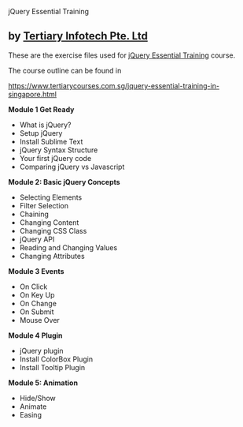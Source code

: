 jQuery Essential Training
## by [Tertiary Infotech Pte. Ltd](https://www.tertiarycourses.com.sg/)

These are the exercise files used for [jQuery Essential Training](https://www.tertiarycourses.com.sg/jquery-essential-training-in-singapore.html) course. 

The course outline can be found in 

https://www.tertiarycourses.com.sg/jquery-essential-training-in-singapore.html


<p><strong>Module 1 Get Ready</strong> </p>
<ul>
<li>What is jQuery?</li>
<li>Setup jQuery</li>
<li>Install Sublime Text</li>
<li>jQuery Syntax Structure</li>
<li>Your first jQuery code</li>
<li>Comparing jQuery vs Javascript</li>
</ul>
<p><strong>Module 2: Basic jQuery Concepts</strong> </p>
<ul>
<li>Selecting Elements</li>
<li>Filter Selection</li>
<li>Chaining</li>
<li>Changing Content</li>
<li>Changing CSS Class</li>
<li>jQuery API</li>
<li>Reading and Changing Values</li>
<li>Changing Attributes</li>
</ul>
<p><strong>Module 3 Events</strong> </p>
<ul>
<li>On Click</li>
<li>On Key Up</li>
<li>On Change</li>
<li>On Submit</li>
<li>Mouse Over</li>
</ul>
<p><strong>Module 4 Plugin</strong> </p>
<ul>
<li>jQuery plugin</li>
<li>Install ColorBox Plugin</li>
<li>Install Tooltip Plugin</li>
</ul>
<p><strong>Module 5: Animation</strong></p>
<ul>
<li>Hide/Show</li>
<li>Animate</li>
<li>Easing</li>
</ul>
